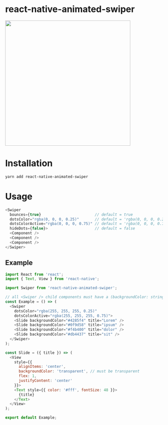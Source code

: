 # react-native-animated-swiper
<img src="https://raw.githubusercontent.com/sonaye/react-native-animated-swiper/master/demo.gif" width="400">

# Installation
`yarn add react-native-animated-swiper`

# Usage
```javascript
<Swiper
  bounces={true}                        // default = true
  dotsColor="rgba(0, 0, 0, 0.25)"       // default = 'rgba(0, 0, 0, 0.25)'
  dotsColorActive="rgba(0, 0, 0, 0.75)" // default = 'rgba(0, 0, 0, 0.75)'
  hideDots={false}>                     // default = false
  <Component />
  <Component />
  <Component />
</Swiper>
```

## Example
```javascript
import React from 'react';
import { Text, View } from 'react-native';

import Swiper from 'react-native-animated-swiper';

// all <Swiper /> child components must have a (backgroundColor: string) prop
const Example = () => (
  <Swiper
    dotsColor="rgba(255, 255, 255, 0.25)"
    dotsColorActive="rgba(255, 255, 255, 0.75)">
    <Slide backgroundColor="#4285f4" title="Lorem" />
    <Slide backgroundColor="#0f9d58" title="ipsum" />
    <Slide backgroundColor="#f4b400" title="dolor" />
    <Slide backgroundColor="#db4437" title="sit" />
  </Swiper>
);

const Slide = ({ title }) => (
  <View
    style={{
      alignItems: 'center',
      backgroundColor: 'transparent', // must be transparent
      flex: 1,
      justifyContent: 'center'
    }}>
    <Text style={{ color: '#fff', fontSize: 48 }}>
      {title}
    </Text>
  </View>
);

export default Example;
```
